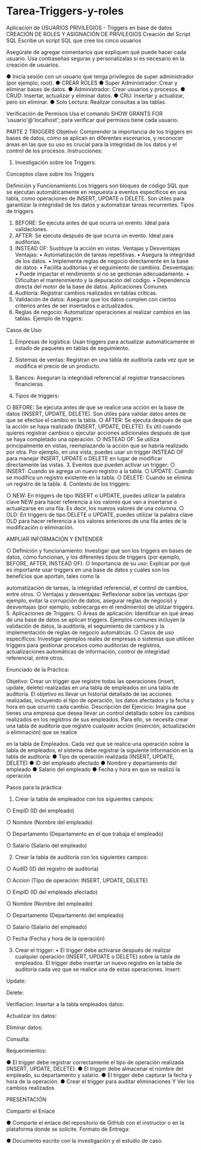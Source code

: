 # Tarea-Triggers-y-roles
Aplicacion de USUARIOS PRIVILEGIOS - Triggers en base de datos
CREACIÓN DE ROLES Y ASIGNACIÓN DE PRIVILEGIOS
Creación del Script SQL
Escribe un script SQL que cree los cinco usuarios
 
Asegúrate de agregar comentarios que expliquen qué puede hacer cada usuario. Usa contraseñas seguras y personalízalas si es necesario en la creación de usuarios.

●	Inicia sesión con un usuario que tenga privilegios de super administrador (por ejemplo, root).
●	CREAR ROLES
●	Super Administrador: Crear y eliminar bases de datos.
●	Administrador: Crear usuarios y procesos.
●	CRUD: Insertar, actualizar y eliminar datos.
●	CRU: Insertar y actualizar, pero sin eliminar.
●	Solo Lectura: Realizar consultas a las tablas.
 

Verificación de Permisos
Usa el comando SHOW GRANTS FOR 'usuario'@'localhost'; para verificar qué permisos tiene cada usuario.
 
 
 

PARTE 2 TRIGGERS
Objetivo:
Comprender la importancia de los triggers en bases de datos, cómo se aplican en diferentes escenarios, y reconocer áreas en las que su uso es crucial para la integridad de los datos y el control de los procesos.
Instrucciones:
1.	Investigación sobre los Triggers:


Conceptos clave sobre los Triggers

Definición y Funcionamiento
Los triggers son bloques de código SQL que se ejecutan automáticamente en respuesta a eventos específicos en una tabla, como operaciones de INSERT, UPDATE o DELETE. Son útiles para garantizar la integridad de los datos y automatizar tareas recurrentes.
Tipos de triggers
1.	BEFORE: Se ejecuta antes de que ocurra un evento. Ideal para validaciones.
2.	AFTER: Se ejecuta después de que ocurra un evento. Ideal para auditorías.
3.	INSTEAD OF: Sustituye la acción en vistas.
Ventajas y Desventajas
Ventajas:
•	Automatización de tareas repetitivas.
•	Asegura la integridad de los datos.
•	Implementa reglas de negocio directamente en la base de datos.
•	Facilita auditorías y el seguimiento de cambios.
Desventajas:
•	Puede impactar el rendimiento si no se gestionan adecuadamente.
•	Dificultan el mantenimiento y la depuración del código.
•	Dependencia directa del motor de la base de datos.
Aplicaciones Comunes
1.	Auditoría: Registrar cambios realizados en tablas críticas.
2.	Validación de datos: Asegurar que los datos cumplen con ciertos criterios antes de ser insertados o actualizados.
3.	Reglas de negocio: Automatizar operaciones al realizar cambios en las tablas.
Ejemplo de triggers:

 

Casos de Uso:

1.	Empresas de logística: Usan triggers para actualizar automáticamente el estado de paquetes en tablas de seguimiento.
2.	Sistemas de ventas: Registran en una tabla de auditoría cada vez que se modifica el precio de un producto.
3.	Bancos: Aseguran la integridad referencial al registrar transacciones financieras.



2.	Tipos de triggers:

○	BEFORE: Se ejecuta antes de que se realice una acción en la base de datos (INSERT, UPDATE, DELETE). Son útiles para validar datos antes de que se efectúe el cambio en la tabla.
○	AFTER: Se ejecuta después de que la acción se haya realizado (INSERT, UPDATE, DELETE). Es útil cuando quieres registrar cambios o ejecutar acciones adicionales después de que se haya completado una operación.
○	INSTEAD OF: Se utiliza principalmente en vistas, reemplazando la acción que se habría realizado por otra. Por ejemplo, en una vista, puedes usar un trigger INSTEAD OF para manejar INSERT, UPDATE o DELETE en lugar de modificar directamente las vistas.
3.	Eventos que pueden activar un trigger:
○	INSERT: Cuando se agrega un nuevo registro a la tabla.
○	UPDATE: Cuando se modifica un registro existente en la tabla.
○	DELETE: Cuando se elimina un registro de la tabla.
4.	Contexto de los triggers:

○	NEW: En triggers de tipo INSERT o UPDATE, puedes utilizar la palabra clave NEW para hacer referencia a los valores que van a insertarse o actualizarse en una fila. Es decir, los nuevos valores de una columna.
○	OLD: En triggers de tipo DELETE o UPDATE, puedes utilizar la palabra clave OLD para hacer referencia a los valores anteriores de una fila antes de la modificación o eliminación.

AMPLIAR INFORMACIÓN Y ENTENDER

○	Definición y funcionamiento: Investigar qué son los triggers en bases de datos, cómo funcionan, y los diferentes tipos de triggers (por ejemplo, BEFORE, AFTER, INSTEAD OF).
○	Importancia de su uso: Explicar por qué es importante usar triggers en una base de datos y cuáles son los beneficios que aportan, tales como la
 
automatización de tareas, la integridad referencial, el control de cambios, entre otros.
○	Ventajas y desventajas: Reflexionar sobre las ventajas (por ejemplo, evitar la corrupción de datos, asegurar reglas de negocio) y desventajas (por ejemplo, sobrecarga en el rendimiento) de utilizar triggers.
5.	Aplicaciones de Triggers:
○	Áreas de aplicación: Identificar en qué áreas de una base de datos se aplican triggers. Ejemplos comunes incluyen la validación de datos, la auditoría, el seguimiento de cambios y la implementación de reglas de negocio automáticas.
○	Casos de uso específicos: Investigar ejemplos reales de empresas o sistemas que utilicen triggers para gestionar procesos como auditorías de registros, actualizaciones automáticas de información, control de integridad referencial, entre otros.






Enunciado de la Práctica:

Objetivo:
Crear un trigger que registre todas las operaciones (insert, update, delete) realizadas en una tabla de empleados en una tabla de auditoría. El objetivo es llevar un historial detallado de las acciones realizadas, incluyendo el tipo de operación, los datos afectados y la fecha y hora en que ocurrió cada cambio.
Descripción del Ejercicio:
Imagina que tienes una empresa que desea llevar un control detallado sobre los cambios realizados en los registros de sus empleados. Para ello, se necesita crear una tabla de auditoría que registre cualquier acción (inserción, actualización o eliminación) que se realice
 
en la tabla de Empleados. Cada vez que se realice una operación sobre la tabla de empleados, el sistema debe registrar la siguiente información en la tabla de auditoría:
●	Tipo de operación realizada (INSERT, UPDATE, DELETE)
●	ID del empleado afectado
●	Nombre y departamento del empleado
●	Salario del empleado
●	Fecha y hora en que se realizó la operación


Pasos para la práctica:

1.	Crear la tabla de empleados con los siguientes campos:

○	EmpID (ID del empleado)

○	Nombre (Nombre del empleado)

○	Departamento (Departamento en el que trabaja el empleado)

○	Salario (Salario del empleado)


 

2.	Crear la tabla de auditoría con los siguientes campos:

○	AudID (ID del registro de auditoría)

○	Accion (Tipo de operación: INSERT, UPDATE, DELETE)

○	EmpID (ID del empleado afectado)

○	Nombre (Nombre del empleado)

○	Departamento (Departamento del empleado)

○	Salario (Salario del empleado)

○	Fecha (Fecha y hora de la operación)



 

3.	Crear el trigger:
•	El trigger debe activarse después de realizar cualquier operación (INSERT, UPDATE o DELETE) sobre la tabla de empleados. El trigger debe insertar un nuevo registro en la tabla de auditoría cada vez que se realice una de estas operaciones.
Insert:
 
Update:

 
Delete:
 
Verifiacion:
Insertar a la tabla empleados datos:
 
Actualizar los datos:
 
Eliminar datos:
 
Consulta:
 
Requerimientos:

●	El trigger debe registrar correctamente el tipo de operación realizada (INSERT, UPDATE, DELETE).
●	El trigger debe almacenar el nombre del empleado, su departamento y salario.
●	El trigger debe capturar la fecha y hora de la operación.
●	Crear el trigger para auditar eliminaciones Y Ver los cambios realizados




PRESENTACIÓN

Compartir el Enlace

●	Comparte el enlace del repositorio de GitHub con el instructor o en la plataforma donde se solicite.
Formato de Entrega:

●	Documento escrito con la investigación y el estudio de caso.
